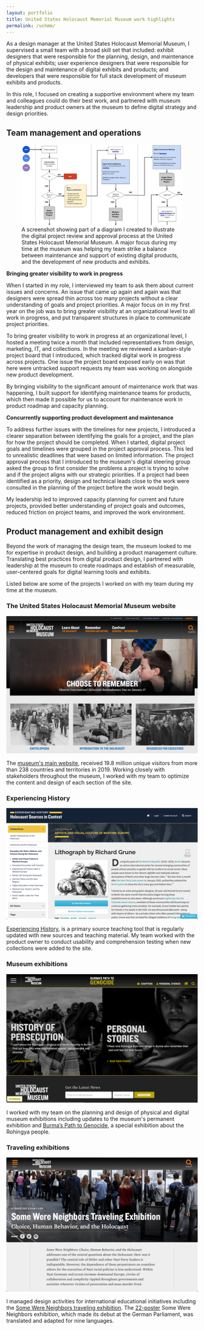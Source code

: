 ```yaml
---
layout: portfolio
title: United States Holocaust Memorial Museum work highlights
permalink: /ushmm/
---
```


As a design manager at the United States Holocaust Memorial Museum, I supervised a small team with a broad skill set that included: exhibit designers that were responsible for the planning, design, and maintenance of physical exhibits; user experience designers that were responsible for the design and maintenance of digital exhibits and products; and developers that were responsible for full stack development of museum exhibits and products.

In this role, I focused on creating a supportive environment where my team and colleagues could do their best work, and partnered with museum leadership and product owners at the museum to define digital strategy and design priorities.

## Team management and operations

<figure class="thumbnail-full">
<img src="/assets/images/ushmm-project-process.png" alt="A portion of a diagram illustrating the digital product and review process at the United States Holocaust Memorial Museum">
<figcaption >
A screenshot showing part of a diagram I created to illustrate the digital project review and approval process at the United States Holocaust Memorial Museum. A major focus during my time at the museum was helping my team strike a balance between maintenance and support of existing digital products, and the development of new products and exhibits.
</figcaption>
</figure>

**Bringing greater visibility to work in progress** 

When I started in my role, I interviewed my team to ask them about current issues and concerns. An issue that came up again and again was that designers were spread thin across too many projects without a clear understanding of goals and project priorities. A major focus on in my first year on the job was to bring greater visibility at an organizational level to all work in progress, and put transparent structures in place to communicate project priorities.

To bring greater visibility to work in progress at an organizational level, I hosted a meeting twice a month that included representatives from design, marketing, IT, and collections. In the meeting we reviewed a kanban-style project board that I introduced, which tracked digital work in progress across projects. One issue the project board exposed early on was that here were untracked support requests my team was working on alongside new product development.

By bringing visibility to the significant amount of maintenance work that was happening, I built support for identifying maintenance teams for products, which then made it possible for us to account for maintenance work in product roadmap and capacity planning.

**Concurrently supporting product development and maintenance**

To address further issues with the timelines for new projects, I introduced a clearer separation between identifying the goals for a project, and the plan for how the project should be completed. When I started, digital project goals and timelines were grouped in the project approval process. This led to unrealistic deadlines that were based on limited information. The project approval process that I introduced to the museum's digital steering group asked the group to first consider the problems a project is trying to solve and if the project aligns with our strategic priorities. If a project had been identified as a priority, design and technical leads close to the work were consulted in the planning of the project before the work would begin.

My leadership led to improved capacity planning for current and future projects, provided better understanding of project goals and outcomes, reduced friction on project teams, and improved the work environment. 

## Product management and exhibit design

Beyond the work of managing the design team, the museum looked to me for expertise in product design, and building a product management culture. Translating best practices from digital product design, I partnered with leadership at the museum to create roadmaps and establish of measurable, user-centered goals for digital learning tools and exhibits.

Listed below are some of the projects I worked on with my team during my time at the museum. 


### The United States Holocaust Memorial Museum website

[<img src="/assets/images/ushmm-main.png" alt="A screenshot of the homepage for the United States Holocaust Memorial Museum website ">](https://www.ushmm.org)

The [museum's main website](https://www.ushmm.org), received 19.8 million unique visitors from more than 238 countries and territories in 2019. Working closely with stakeholders throughout the museum, I worked with my team to optimize the content and design of each section of the site.


### Experiencing History

[<img src="/assets/images/ushmm-experiencing-history.png" alt="A screenshot of the homepage for Experiencing History">](https://perspectives.ushmm.org)

[Experiencing History](https://perspectives.ushmm.org), is a primary source teaching tool that is regularly updated with new sources and teaching material. My team worked with the product owner to conduct usability and comprehension testing when new collections were added to the site.
 


### Museum exhibitions

[<img src="/assets/images/ushmm-burma.png" alt="A screenshot of the homepage for the digital exhibition Burma’s Path to Genocide">](https://exhibitions.ushmm.org/burmas-path-to-genocide)

I worked with my team on the planning and design of physical and digital museum exhibitions including updates to the museum's permanent exhibition and [Burma’s Path to Genocide](https://exhibitions.ushmm.org/burmas-path-to-genocide), a special exhibition about the Rohingya people.


### Traveling exhibitions

[<img src="/assets/images/ushmm-neighbors.png" alt="A screenshot of the traveling exhibition page for the Some Were Neighbors exhibition">](https://www.ushmm.org/information/exhibitions/traveling-exhibitions/some-were-neighbors)

I managed design activities for international educational initiatives including the [Some Were Neighbors traveling exhibition](https://www.ushmm.org/information/exhibitions/traveling-exhibitions/some-were-neighbors). The [22-poster](https://www.ushmm.org/teach/poster-sets/some-were-neighbors) Some Were Neighbors exhibition, which made its debut at the German Parliament, was translated and adapted for nine languages. 